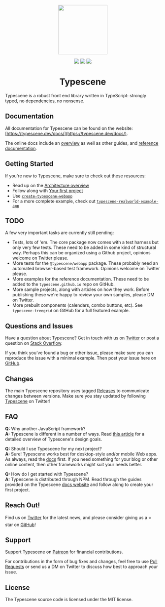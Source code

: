 <p align="center"><a href="https://typescene.dev"><img width="160" src="https://typescene.dev/assets/logo_detail.png"></a></p>

<p align="center">
  <a href="https://npmcharts.com/compare/typescene?minimal=true"><img src="https://img.shields.io/npm/dm/typescene.svg"></a>
  <a href="https://www.npmjs.com/package/typescene"><img src="https://img.shields.io/npm/v/typescene.svg"></a>
  <a href="https://www.npmjs.com/package/typescene"><img src="https://img.shields.io/npm/l/typescene.svg"></a>
</p>

<h1 align="center">Typescene</h1>

Typescene is a robust front end library written in TypeScript: strongly typed, no dependencies, no nonsense.

## Documentation

All documentation for Typescene can be found on the website: [https://typescene.dev/docs/](https://typescene.dev/docs/).

The online docs include an [overview](https://typescene.dev/docs/introduction/overview) as well as other guides, and [reference documentation](https://typescene.dev/docs/).

## Getting Started

If you're new to Typescene, make sure to check out these resources:

- Read up on the [Architecture overview](https://typescene.dev/docs/introduction/overview)
- Follow along with [Your first project](https://typescene.dev/docs/guides/first)
- Use [`create-typescene-webapp`](https://github.com/typescene/create-typescene-webapp)
- For a more complete example, check out [`typescene-realworld-example-app`](https://github.com/typescene/typescene-realworld-example-app)

## TODO

A few very important tasks are currently still pending:

- Tests, lots of 'em. The core package now comes with a test harness but only very few tests. These need to be added in some kind of structural way. Perhaps this can be organized using a Github project, opinions welcome on Twitter please.
- More tests for the `@typescene/webapp` package. These probably need an automated browser-based test framework. Opinions welcome on Twitter please.
- More examples for the reference documentation. These need to be added to the `typescene.github.io` repo on GitHub.
- More sample projects, along with articles on how they work. Before publishing these we're happy to review your own samples, please DM on Twitter.
- More prebuilt components (calendars, combo buttons, etc). See `typescene-treegrid` on GitHub for a full featured example.

## Questions and Issues

Have a question about Typescene? Get in touch with us on [Twitter](https://twitter.com/typescene) or post a question on [Stack Overflow](https://stackoverflow.com/).

If you think you’ve found a bug or other issue, please make sure you can reproduce the issue with a minimal example. Then post your issue here on [GitHub](https://github.com/typescene/typescene/issues).

## Changes

The main Typescene repository uses tagged [Releases](https://github.com/typescene/typescene/releases) to communicate changes between versions. Make sure you stay updated by following [Typescene](https://twitter.com/typescene) on Twitter!

## FAQ

**Q:** Why another JavaScript framework? \
**A:** Typescene is different in a number of ways. Read [this article](https://typescene.dev/docs/introduction/goals) for a detailed overview of Typescene's design goals.

**Q:** Should I use Typescene for my next project? \
**A:** Sure! Typescene works best for desktop-style and/or mobile Web apps. As always, read the [docs](https://typescene.dev/docs) first. If you need something for your blog or other online content, then other frameworks might suit your needs better.

**Q:** How do I get started with Typescene? \
**A:** Typescene is distributed through NPM. Read through the guides provided on the Typescene [docs website](https://typescene.dev/docs) and follow along to create your first project.

## Reach Out!

Find us on [Twitter](https://twitter.com/typescene) for the latest news, and please consider giving us a ⭐️ star on [GitHub](https://github.com/typescene/typescene)!

## Support

Support Typescene on [Patreon](https://www.patreon.com/typescene) for financial contributions.

For contributions in the form of bug fixes and changes, feel free to use [Pull Requests](https://github.com/typescene/typescene/pulls) or send us a DM on Twitter to discuss how best to approach your issue.

## License

The Typescene source code is licensed under the MIT license.
